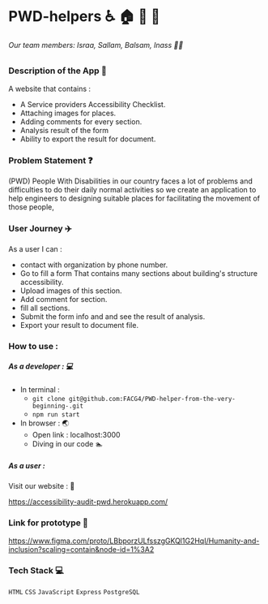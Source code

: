# PWD-helpers :wheelchair: :house: :office: :construction:

###### Our team members:  Israa, Sallam, Balsam, Inass   :two_women_holding_hands::two_women_holding_hands:

### Description of the App :pencil:

A website that contains :
* A Service providers Accessibility Checklist.
* Attaching images for places.
* Adding comments for every section.
* Analysis result of the form
* Ability to export the result for document.

### Problem Statement :question:
(PWD) People  With Disabilities in our country faces a lot of problems and difficulties to do their daily normal activities so we create an application to help engineers to designing suitable places for facilitating the movement of those people,

### User Journey :airplane:

As a user I can :
* contact with organization by phone number.
* Go to fill a form That contains many sections about building's structure accessibility.
* Upload images of this section.
* Add comment for section.
* fill all sections.
* Submit the form info and and see the result of analysis.
* Export your result to document file.

### How to use :
##### As a developer : :computer:
* In terminal :
  * ``` git clone git@github.com:FACG4/PWD-helper-from-the-very-beginning-.git ```
  * ``` npm run start ```
* In browser : :earth_asia:
  * Open link : localhost:3000
  * Diving in our code  :swimmer:

##### As a user :
Visit our website : :link:

https://accessibility-audit-pwd.herokuapp.com/


### Link for prototype :link:

https://www.figma.com/proto/LBbporzULfsszgGKQl1G2HqI/Humanity-and-inclusion?scaling=contain&node-id=1%3A2

### Tech Stack :computer:

`HTML` `CSS` `JavaScript` `Express` `PostgreSQL`
